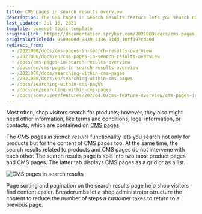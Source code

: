 ```yaml
---
title: CMS pages in search results overview
description: The CMS Pages in Search Results feature lets you search not only for products but for CMS pages content as well.
last_updated: Jul 16, 2021
template: concept-topic-template
originalLink: https://documentation.spryker.com/2021080/docs/cms-pages-in-search-results-overview
originalArticleId: 0509e00d-9839-4136-81dd-10ff197cda0d
redirect_from:
  - /2021080/docs/cms-pages-in-search-results-overview
  - /2021080/docs/en/cms-pages-in-search-results-overview
  - /docs/cms-pages-in-search-results-overview
  - /docs/en/cms-pages-in-search-results-overview
  - /2021080/docs/searching-within-cms-pages
  - /2021080/docs/en/searching-within-cms-pages
  - /docs/searching-within-cms-pages
  - /docs/en/searching-within-cms-pages
  - /docs/scos/user/features/202204.0/cms-feature-overview/cms-pages-in-search-results-overview.html
---
```


Most often, shop visitors search for products; however, they also might need other information, like terms and conditions, legal information, or contacts, which are contained on [CMS pages](/docs/pbc/all/content-management-system/{{page.version}}/cms-feature-overview/cms-pages-overview.html).

The *CMS pages in search results* functionality lets you search not only for products but for the content of CMS pages too. At the same time, the search results related to products and CMS pages do not intervene with each other. The search results page is split into two tabs: product pages and CMS pages. The latter tab displays CMS pages as a grid or as a list.

![CMS pages in search results](https://spryker.s3.eu-central-1.amazonaws.com/docs/Features/Search+and+Filter/CMS+Pages+in+Search+Results/cms-pages-in-search-results.png)

Page sorting and pagination on the search results page help shop visitors find content easier. Breadcrumbs let a shop administrator structure the content to reduce the number of steps a customer takes to return to a previous page.
